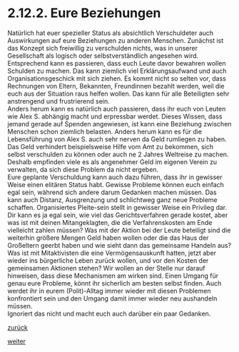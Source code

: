 # 2.12.2. Eure Beziehungen



[//]: # (2.12.2.-Eure-Beziehungen)
[//]: # (files/2019/05/2.12.2.-Eure-Beziehungen.png)
  
Natürlich hat euer spezieller Status als absichtlich Verschuldeter auch Auswirkungen auf eure Beziehungen zu anderen Menschen. Zunächst ist das Konzept sich freiwillig zu verschulden nichts, was in unserer Gesellschaft als logisch oder selbstverständlich angesehen wird. Entsprechend kann es passieren, dass euch Leute davor bewahren wollen Schulden zu machen. Das kann ziemlich viel Erklärungsaufwand und auch Organisationsgeschick mit sich ziehen. Es kommt nicht so selten vor, dass Rechnungen von Eltern, Bekannten, Freundinnen bezahlt werden, weil die euch aus der Situation raus helfen wollen. Das kann für alle Beteiligten sehr anstrengend und frustrierend sein.  
Anders herum kann es natürlich auch passieren, dass ihr euch von Leuten wie Alex S. abhängig macht und erpressbar werdet. Dieses Wissen, dass jemand gerade auf Spenden angewiesen, ist kann eine Beziehung zwischen Menschen schon ziemlich belasten. Anders herum kann es für die Lebensführung von Alex S. auch sehr nerven da Geld rumliegen zu haben. Das Geld verhindert beispielsweise Hilfe vom Amt zu bekommen, sich selbst verschulden zu können oder auch ne 2 Jahres Weltreise zu machen. Deshalb empfinden viele es als angenehmer Geld im eigenen Verein zu verwalten, da sich diese Problem da nicht ergeben.  
Eure geplante Verschuldung kann auch dazu führen, dass ihr in gewisser Weise einen elitären Status habt. Gewisse Probleme können euch einfach egal sein, während sich andere darum Gedanken machen müssen. Das kann auch Distanz, Ausgrenzung und schlichtweg ganz neue Probleme schaffen. Organisiertes Pleite-sein stellt in gewisser Weise ein Privileg dar. Dir kann es ja egal sein, wie viel das Gerichtsverfahren gerade kostet, aber was ist mit deinen Mitangeklagten, die die Verfahrenskosten am Ende vielleicht zahlen müssen? Was mit der Aktion bei der Leute beteiligt sind die weiterhin größere Mengen Geld haben wollen oder die das Haus der Großeltern geerbt haben und wie sieht dann das gemeinsame Handeln aus? Was ist mit Mitaktivisten die eine Vermögensauskunft hatten, jetzt aber wieder ins bürgerliche Leben zurück wollen, und vor den Kosten der gemeinsamen Aktionen stehen? Wir wollen an der Stelle nur darauf hinweisen, dass diese Mechanismen am wirken sind. Einen Umgang für genau eure Probleme, könnt ihr sicherlich am besten selbst finden. Auch werdet ihr in eurem (Polit)-Alltag immer wieder mit diesen Problemen konfrontiert sein und den Umgang damit immer wieder neu aushandeln müssen.  
Ignoriert das nicht und macht euch auch darüber ein paar Gedanken.

[zurück](2-12-1-euer-umfeld-2.md)

[weiter](3-geldstrafen-und-bussgelder-2.md)
